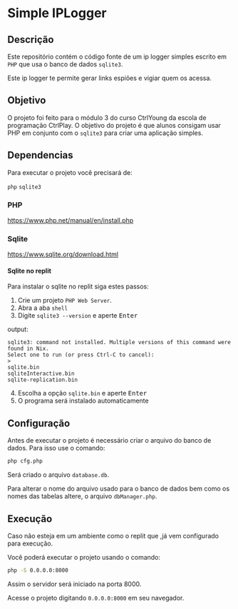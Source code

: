 # Simple IPLogger

## Descrição

Este repositório contém o código fonte de um ip logger simples
escrito em `PHP` que usa o banco de dados `sqlite3`.

Este ip logger te permite gerar links espiões e vigiar quem os acessa.

## Objetivo

O projeto foi feito para o módulo 3 do curso CtrlYoung da
escola de programação CtrlPlay.
O objetivo do projeto é que alunos consigam usar PHP em conjunto com o
`sqlite3` para criar uma aplicação simples.

## Dependencias

Para executar o projeto você precisará de:

`php`
`sqlite3`

### PHP

<https://www.php.net/manual/en/install.php>

### Sqlite

<https://www.sqlite.org/download.html>

#### Sqlite no replit

Para instalar o sqlite no replit siga estes passos:

1. Crie um projeto `PHP Web Server`.
2. Abra a aba `shell`
3. Digite `sqlite3 --version` e aperte <kbd>Enter</kbd>

output:

```output
sqlite3: command not installed. Multiple versions of this command were found in Nix.
Select one to run (or press Ctrl-C to cancel):
>
sqlite.bin
sqliteInteractive.bin
sqlite-replication.bin
```

4. Escolha a opção `sqlite.bin` e aperte <kbd>Enter</kbd>
5. O programa será instalado automaticamente


## Configuração

Antes de executar o projeto é necessário criar o arquivo do banco de dados.
Para isso use o comando:

```bash
php cfg.php
```

Será criado o arquivo `database.db`.

Para alterar o nome do arquivo usado para o banco de dados
bem como os nomes das tabelas altere, o arquivo `dbManager.php`.

## Execução

Caso não esteja em um ambiente como o replit que
,já vem configurado para execução.

Você poderá executar o projeto usando o comando:

```bash
php -S 0.0.0.0:8000
```

Assim o servidor será iniciado na porta 8000.

Acesse o projeto digitando `0.0.0.0:8000` em seu navegador.
